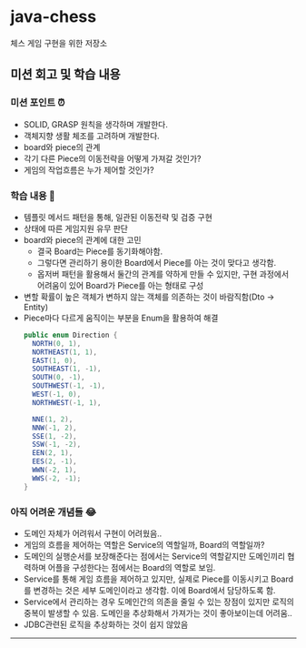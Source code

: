 # java-chess
체스 게임 구현을 위한 저장소

## 미션 회고 및 학습 내용
### 미션 포인트 ⏰ 
   - SOLID, GRASP 원칙을 생각하며 개발한다.
   - 객체지향 생활 체조를 고려하며 개발한다.
   - board와 piece의 관계
   - 각기 다른 Piece의 이동전략을 어떻게 가져갈 것인가?
   - 게임의 작업흐름은 누가 제어할 것인가?
### 학습 내용 📖
   - 템플릿 메서드 패턴을 통해, 일관된 이동전략 및 검증 구현
   - 상태에 따른 게임지원 유무 판단
   - board와 piece의 관계에 대한 고민
      - 결국 Board는 Piece를 동기화해야함.
      - 그렇다면 관리하기 용이한 Board에서 Piece를 아는 것이 맞다고 생각함.
      - 옵저버 패턴을 활용해서 둘간의 관계를 약하게 만들 수 있지만, 구현 과정에서 어려움이 있어 Board가 Piece를 아는 형태로 구성
   - 변할 확률이 높은 객체가 변하지 않는 객체를 의존하는 것이 바람직함(Dto -> Entity)
   - Piece마다 다르게 움직이는 부분을 Enum을 활용하여 해결
      ```java
      public enum Direction {
      	NORTH(0, 1),
      	NORTHEAST(1, 1),
      	EAST(1, 0),
        SOUTHEAST(1, -1),
        SOUTH(0, -1),
        SOUTHWEST(-1, -1),
        WEST(-1, 0),
        NORTHWEST(-1, 1),

        NNE(1, 2),
        NNW(-1, 2),
        SSE(1, -2),
        SSW(-1, -2),
        EEN(2, 1),
        EES(2, -1),
        WWN(-2, 1),
        WWS(-2, -1);
      }
      ```

### 아직 어려운 개념들 😂
   - 도메인 자체가 어려워서 구현이 어려웠음..
   - 게임의 흐름을 제어하는 역할은 Service의 역할일까, Board의 역할일까?
   - 도메인의 실행순서를 보장해준다는 점에서는 Service의 역할같지만 도메인끼리 협력하며 어플을 구성한다는 점에서는 Board의 역할로 보임.
   - Service를 통해 게임 흐름을 제어하고 있지만, 실제로 Piece를 이동시키고 Board를 변경하는 것은 세부 도메인이라고 생각함. 이에 Board에서 담당하도록 함.
   - Service에서 관리하는 경우 도메인간의 의존을 줄일 수 있는 장점이 있지만 로직의 중복이 발생할 수 있음. 도메인을 추상화해서 가져가는 것이 좋아보이는데 어려움..
   - JDBC관련된 로직을 추상화하는 것이 쉽지 않았음
---
